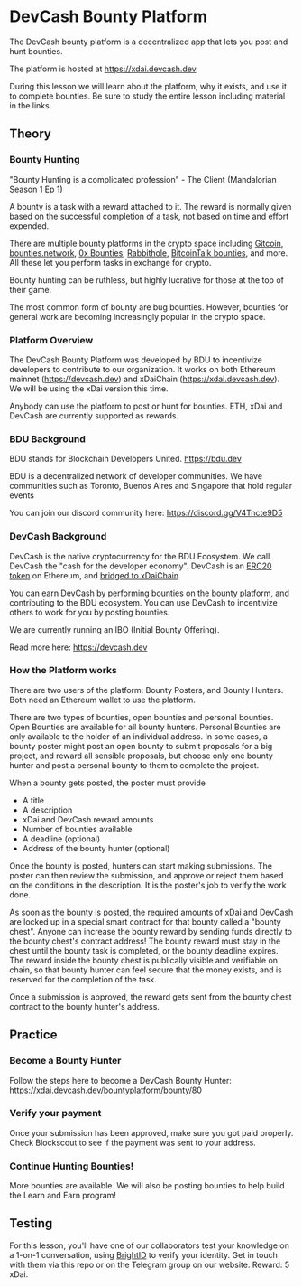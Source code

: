 # DevCash Bounty Platform

The DevCash bounty platform is a decentralized app that lets you post and hunt bounties.

The platform is hosted at https://xdai.devcash.dev

During this lesson we will learn about the platform, why it exists, and use it to complete bounties. Be sure to study the entire lesson including material in the links.

## Theory

### Bounty Hunting
"Bounty Hunting is a complicated profession" - The Client (Mandalorian Season 1 Ep 1)

A bounty is a task with a reward attached to it. The reward is normally given based on the successful completion of a task, not based on time and effort expended.

There are multiple bounty platforms in the crypto space including [Gitcoin](gitcoin.co), [bounties.network](https://bounties.network), [0x Bounties](https://bounty0x.io), [Rabbithole](https://rabbithole.gg), [BitcoinTalk bounties](https://bitcointalk.org/index.php?board=238.0), and more. All these let you perform tasks in exchange for crypto.

Bounty hunting can be ruthless, but highly lucrative for those at the top of their game.

The most common form of bounty are bug bounties. However, bounties for general work are becoming increasingly popular in the crypto space.

### Platform Overview

The DevCash Bounty Platform was developed by BDU to incentivize developers to contribute to our organization. It works on both Ethereum mainnet (https://devcash.dev) and xDaiChain (https://xdai.devcash.dev). We will be using the xDai version this time.

Anybody can use the platform to post or hunt for bounties. ETH, xDai and DevCash are currently supported as rewards.

### BDU Background

BDU stands for Blockchain Developers United.
https://bdu.dev

BDU is a decentralized network of developer communities. We have communities such as Toronto, Buenos Aires and Singapore that hold regular events

You can join our discord community here: https://discord.gg/V4Tncte9D5


### DevCash Background

DevCash is the native cryptocurrency for the BDU Ecosystem. We call DevCash the "cash for the developer economy". DevCash is an [ERC20 token](https://etherscan.io/address/0x0fca8fdb0fb115a33baadec6e7a141ffc1bc7d5a) on Ethereum, and [bridged to xDaiChain](https://blockscout.com/xdai/mainnet/tokens/0x248E081e3C9e738D7C1ded5d471069dcf4Fd9B15).

You can earn DevCash by performing bounties on the bounty platform, and contributing to the BDU ecosystem. You can use DevCash to incentivize others to work for you by posting bounties.

We are currently running an IBO (Initial Bounty Offering).

Read more here: https://devcash.dev


### How the Platform works

There are two users of the platform: Bounty Posters, and Bounty Hunters. Both need an Ethereum wallet to use the platform.

There are two types of bounties, open bounties and personal bounties. Open Bounties are available for all bounty hunters. Personal Bounties are only available to the holder of an individual address. In some cases, a bounty poster might post an open bounty to submit proposals for a big project, and reward all sensible proposals, but choose only one bounty hunter and post a personal bounty to them to complete the project.

When a bounty gets posted, the poster must provide
- A title
- A description
- xDai and DevCash reward amounts
- Number of bounties available
- A deadline (optional)
- Address of the bounty hunter (optional)

Once the bounty is posted, hunters can start making submissions. The poster can then review the submission, and approve or reject them based on the conditions in the description. It is the poster's job to verify the work done.

As soon as the bounty is posted, the required amounts of xDai and DevCash are locked up in a special smart contract for that bounty called a "bounty chest". Anyone can increase the bounty reward by sending funds directly to the bounty chest's contract address!
The bounty reward must stay in the chest until the bounty task is completed, or the bounty deadline expires.
The reward inside the bounty chest is publically visible and verifiable on chain, so that bounty hunter can feel secure that the money exists, and is reserved for the completion of the task.


Once a submission is approved, the reward gets sent from the bounty chest contract to the bounty hunter's address.



## Practice

### Become a Bounty Hunter
Follow the steps here to become a DevCash Bounty Hunter: https://xdai.devcash.dev/bountyplatform/bounty/80

### Verify your payment
Once your submission has been approved, make sure you got paid properly. Check Blockscout to see if the payment was sent to your address. 

### Continue Hunting Bounties!

More bounties are available. We will also be posting bounties to help build the Learn and Earn program!

## Testing

For this lesson, you'll have one of our collaborators test your knowledge on a 1-on-1 conversation, using [BrightID](https://www.brightid.org/) to verify your identity. Get in touch with them via this repo or on the Telegram group on our website. Reward: 5 xDai.

